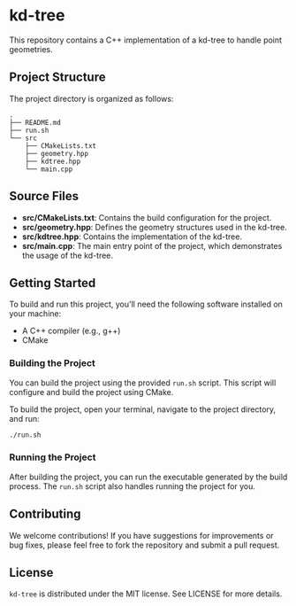 # kd-tree

This repository contains a C++ implementation of a kd-tree to handle point geometries.

## Project Structure

The project directory is organized as follows:

```
.
├── README.md
├── run.sh
└── src
    ├── CMakeLists.txt
    ├── geometry.hpp
    ├── kdtree.hpp
    └── main.cpp
```

## Source Files

- **src/CMakeLists.txt**: Contains the build configuration for the project.
- **src/geometry.hpp**: Defines the geometry structures used in the kd-tree.
- **src/kdtree.hpp**: Contains the implementation of the kd-tree.
- **src/main.cpp**: The main entry point of the project, which demonstrates the usage of the kd-tree.

## Getting Started

To build and run this project, you'll need the following software installed on your machine:

- A C++ compiler (e.g., g++)
- CMake

### Building the Project

You can build the project using the provided `run.sh` script. This script will configure and build the project using CMake. 

To build the project, open your terminal, navigate to the project directory, and run:

```sh
./run.sh
```

### Running the Project

After building the project, you can run the executable generated by the build process. The `run.sh` script also handles running the project for you.

## Contributing

We welcome contributions! If you have suggestions for improvements or bug fixes, please feel free to fork the repository and submit a pull request.

## License

`kd-tree` is distributed under the MIT license. See LICENSE for more details.
